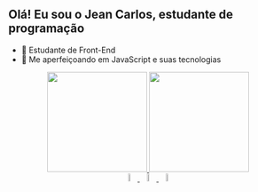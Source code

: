 ## Olá! Eu sou o Jean Carlos, estudante de programação 


- 🔭 Estudante de Front-End 
- 🌱 Me aperfeiçoando em JavaScript e suas tecnologias 

<div align="center">
  <a href="https://github.com/Jeannx">
  <img height="180em" src="https://github-readme-stats.vercel.app/api?username=Jeannx&show_icons=true&theme=dark&include_all_commits=true&count_private=true"/>
  <img height="180em" src="https://github-readme-stats.vercel.app/api/top-langs/?username=Jeannx&layout=compact&langs_count=7&theme=dark"/>
</div>
  <div align="center">
<img height="6%" width="6%" src="https://cdn.jsdelivr.net/gh/devicons/devicon/icons/html5/html5-original.svg" />
<img height="6%" width="6%" src="https://cdn.jsdelivr.net/gh/devicons/devicon/icons/css3/css3-original.svg" />
<img height="6%" width="6%" src="https://cdn.jsdelivr.net/gh/devicons/devicon/icons/gimp/gimp-original.svg" />
 </div>
  

